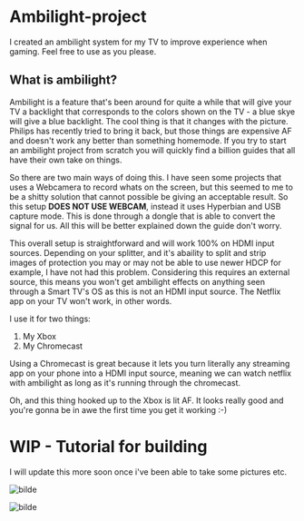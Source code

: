 # Ambilight-project
I created an ambilight system for my TV to improve experience when gaming. Feel free to use as you please.

## What is ambilight?
Ambilight is a feature that's been around for quite a while that will give your TV a backlight that corresponds to the colors shown on the TV - a blue skye will give a blue backlight. The cool thing is that it changes with the picture. Philips has recently tried to bring it back, but those things are expensive AF and doesn't work any better than something homemode.
If you try to start an ambilight project from scratch you will quickly find a billion guides that all have their own take on things. 

So there are two main ways of doing this. I have seen some projects that uses a Webcamera to record whats on the screen, but this seemed to me to be a shitty solution that cannot possible be giving an acceptable result. So this setup **DOES NOT USE WEBCAM**, instead it uses Hyperbian and USB capture mode. This is done through a dongle that is able to convert the signal for us. All this will be better explained down the guide don't worry.

This overall setup is straightforward and will work 100% on HDMI input sources. Depending on your splitter, and it's abaility to split and strip images of protection you may or may not be able to use newer HDCP for example, I have not had this problem. Considering this requires an external source, this means you won't get ambilight effects on anything seen through a Smart TV's OS as this is not an HDMI input source. The Netflix app on your TV won't work, in other words.

I use it for two things: 
1. My Xbox
2. My Chromecast

Using a Chromecast is great because it lets you turn literally any streaming app on your phone into a HDMI input source, meaning we can watch netflix with ambilight as long as it's running through the chromecast.

Oh, and this thing hooked up to the Xbox is lit AF. It looks really good and you're gonna be in awe the first time you get it working :-)


# WIP - Tutorial for building

I will update this more soon once i've been able to take some pictures etc.

![bilde](https://user-images.githubusercontent.com/42509703/115116184-a199f900-9f98-11eb-8229-ee2fc31a66c5.png)

![bilde](https://user-images.githubusercontent.com/42509703/115116200-b8d8e680-9f98-11eb-8641-7bdadbbd3095.png)
